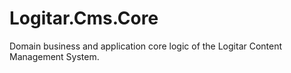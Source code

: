 # Logitar.Cms.Core

Domain business and application core logic of the Logitar Content Management System.
